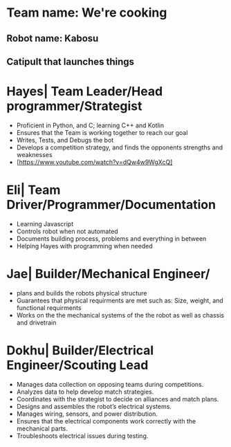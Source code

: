 # Team name: We're cooking

## Robot name: Kabosu

## Catipult that launches things

# Hayes| Team Leader/Head programmer/Strategist
  * Proficient in Python, and C; learning C++ and Kotlin
  * Ensures that the Team is working together to reach our goal
  * Writes, Tests, and Debugs the bot
  * Develops a competition strategy, and finds the opponents strengths and weaknesses
  * [https://www.youtube.com/watch?v=dQw4w9WgXcQ]

# Eli| Team Driver/Programmer/Documentation
  * Learning Javascript
  * Controls robot when not automated
  * Documents building process, problems and everything in between
  * Helping Hayes with programming when needed

# Jae| Builder/Mechanical Engineer/
* plans and builds the robots physical structure
* Guarantees that physical requirments are met such as: Size, weight, and functional requirments
* Works on the the mechanical systems of the the robot as well as chassis and drivetrain


# Dokhu| Builder/Electrical Engineer/Scouting Lead
* Manages data collection on opposing teams during competitions.
* Analyzes data to help develop match strategies.
* Coordinates with the strategist to decide on alliances and match plans.
* Designs and assembles the robot’s electrical systems.
* Manages wiring, sensors, and power distribution.
* Ensures that the electrical components work correctly with the mechanical parts.
* Troubleshoots electrical issues during testing.
